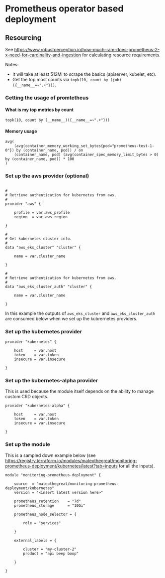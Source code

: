 # Prometheus operator based deployment

## Resourcing

See https://www.robustperception.io/how-much-ram-does-prometheus-2-x-need-for-cardinality-and-ingestion
for calculating resource requirements.

Notes:

* It will take at least 512Mi to scrape the basics (apiserver, kubelet, etc).
* Get the top most counts via `topk(10, count by (job)({__name__=~".+"}))`.

### Getting the usage of promtetheus

#### What is my top metrics by count

```prometheus
topk(10, count by (__name__)({__name__=~".+"}))
```

#### Memory usage

```prometheus
avg(
    (avg(container_memory_working_set_bytes{pod="prometheus-test-1-0"}) by (container_name, pod)) / on 
    (container_name, pod) (avg(container_spec_memory_limit_bytes > 0) by (container_name, pod)) * 100
)
```

### Set up the aws provider (optional)

```hcl-terraform

#
# Retrieve authentication for kubernetes from aws.
#
provider "aws" {

    profile = var.aws_profile
    region  = var.aws_region

}

#
# Get kubernetes cluster info.
#
data "aws_eks_cluster" "cluster" {

    name = var.cluster_name

}

#
# Retrieve authentication for kubernetes from aws.
#
data "aws_eks_cluster_auth" "cluster" {

    name = var.cluster_name

}
```

In this example the outputs of `aws_eks_cluster` and `aws_eks_cluster_auth` are consumed
below when we set up the kubrernetes providers.

### Set up the kubernetes provider

```hcl-terraform
provider "kubernetes" {

    host     = var.host
    token    = var.token
    insecure = var.insecure

}
```

### Set up the kubernetes-alpha provider

This is used because the module itself depends on the ability to
manage custom CRD objects.

```hcl-terraform
provider "kubernetes-alpha" {

    host     = var.host
    token    = var.token
    insecure = var.insecure

}
```

### Set up the module

This is a sampled down example below
(see https://registry.terraform.io/modules/mateothegreat/monitoring-prometheus-deployment/kubernetes/latest?tab=inputs
for all the inputs).

```hcl-terraform
module "monitoring-prometheus-deployment" {

    source  = "mateothegreat/monitoring-prometheus-deployment/kubernetes"
    version = "<insert latest version here>"
    
    prometheus_retention    = "7d"
    prometheus_storage      = "10Gi"
    
    prometheus_node_selector = {
    
        role = "services"
        
    }
    
    external_labels = {
        
        cluster = "my-cluster-2"
        product = "api beep boop"
    
    }

}
```
